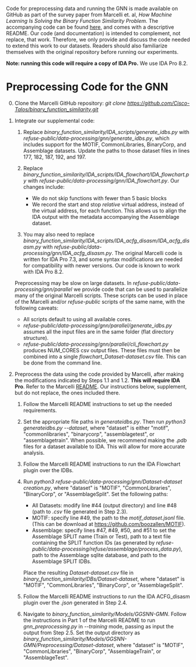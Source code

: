 Code for preprocessing data and running the GNN is made available on GitHub as part of the 
survey paper from Marcelli et. al, *How Machine Learning Is Solving the Binary Function 
Similarity Problem.* The accompanying code can be found 
[here](https://github.com/Cisco-Talos/binary_function_similarity/tree/main/Models/GGSNN-GMN), 
and comes with a descriptive README. Our code (and documentation) is intended to complement, not
replace, that work. Therefore, we only provide and discuss the code needed to extend this
work to our datasets. Readers should also familiarize themselves with the original repository 
before running our experiments.

**Note: running this code will require a copy of IDA Pro.** We use IDA Pro 8.2.

# Preprocessing Code for the GNN

0. Clone the Marcelli GitHub repository: *git clone https://github.com/Cisco-Talos/binary_function_similarity.git*

1. Integrate our supplemental code:

	1. Replace *binary_function_similarity/IDA_scripts/generate_idbs.py* with 
           *refuse-public/data-processing/gnn/generate_idbs.py*, which includes support for 
           the MOTIF, CommonLibraries, BinaryCorp, and Assemblage datasets. Update the paths to 
           those dataset files in lines 177, 182, 187, 192, and 197.
	
	2. Replace *binary_function_similarity/IDA_scripts/IDA_flowchart/IDA_flowchart.py* with
	   *refuse-public/data-processing/gnn/IDA_flowchart.py*. Our changes include:
	      - We do not skip functions with fewer than 5 basic blocks
	      - We record the start and stop *relative* virtual address, instead of the virtual 
	        address, for each function. This allows us to align the IDA output with the
	        metadata accompanying the Assemblage dataset.

	3. You may also need to replace 
	   *binary_function_similarity/IDA_scripts/IDA_acfg_disasm/IDA_acfg_disasm.py* with
	   *refuse-public/data-processing/gnn/IDA_acfg_disasm.py*. The original Marcelli code is
	   written for IDA Pro 7.3, and some syntax modifications are needed for compatibility
	   with newer versions. Our code is known to work with IDA Pro 8.2.
   
   Preprocessing may be slow on large datasets. In *refuse-public/data-processing/gnn/parallel*
   we provide code that can be used to parallelize many of the original Marcelli scripts. These
   scripts can be used in place of the Marcelli and/or *refuse-public* scripts of the same name,
   with the following caveats:

	- All scripts default to using all available cores.
	- *refuse-public/data-processing/gnn/parallel/generate_idbs.py* assumes all the input 
	  files are in the same folder (flat directory structure).
	- *refuse-public/data-processing/gnn/parallel/cli_flowchart.py* produces NUM\_CORES csv
	  output files. These files must then be combined into a single 
	  *flowchart_Dataset-dataset.csv* file. This can be done from the command line.
 
2. Preprocess the data using the code provided by Marcelli, after making the modifications
   indicated by Steps 1.1 and 1.2. **This will require IDA Pro**. Refer to the Marcelli 
   [README](https://github.com/Cisco-Talos/binary_function_similarity/tree/main/IDA_scripts).
   Our instructions below, supplement, but do not replace, the ones included there. 
      
   1. Follow the Marcelli README instructions to set up the needed requirements.
				
   2. Set the appropriate file paths in *generateidbs.py*. Then run *python3 
      generateidbs.py --dataset*, where "dataset" is either "motif", 
      "commonlibraries", "binarycorp", "assemblagetest", or "assemblagetrain".
	  When possible, we recommend making the *.pdb* files for a dataset
      available to IDA. This will allow for more accurate analysis. 
	   
   3. Follow the Marcelli README instructions to run the IDA Flowchart plugin over the IDBs.
	
   4. Run *python3 refuse-public/data-processing/gnn/Dataset-dataset creation.py*, where
	  "dataset" is "MOTIF", "CommonLibraries", "BinaryCorp", or "AssemblageSplit". Set the
	  following paths:
	   
	  - All Datasets: modify line #44 (output directory) and line #48 (path to *.csv* 
	    file generated in Step 2.3). 
	  - MOTIF: specify line #49, the path to the *motif_dataset.jsonl* file. 
	    (This can be download at https://github.com/boozallen/MOTIF).
	  - Assemblage: specify lines #47, #49, #50, and #51 to set the Assemblage SPLIT
	    name (Train or Test), path to a text file containing the SPLIT function IDs (as
	    generated by *refuse-public/data-processing/refuse/assemblage/process_data.py*),
	    path to the Assemblage sqlite database, and path to the Assemblage SPLIT IDBs. 
	   
	   Place the resulting *Dataset-dataset.csv* file in *binary_function_similarity/DBs/Dataset-dataset*,
	   where "dataset" is "MOTIF", "CommonLibraries", "BinaryCorp", or "AssemblageSplit".
	   
	5.  Follow the Marcelli README instructions to run the IDA ACFG_disasm plugin over the *.json*
	    generated in Step 2.4.
	    
	6. Navigate to *binary_function_similarity/Models/GGSNN-GMN*. Follow the instructions in
	   Part 1 of the Marcelli README to run *gnn_preprocessing.py* in *--training* mode, 
	   passing as input the output from Step 2.5. Set the output directory as 
	   *binary_function_similarity/Models/GGSNN-GMN/Preprocessing/Dataset-dataset*, where
	   "dataset" is "MOTIF", "CommonLibraries", "BinaryCorp", "AssemblageTrain", or "AssemblageTest".
